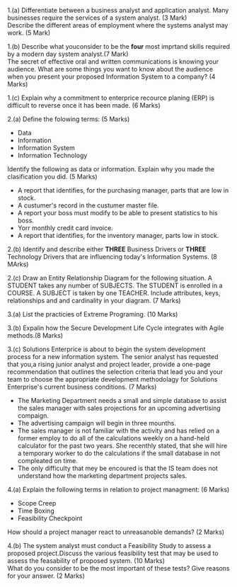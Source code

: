 1.(a)
Differentiate between a business analyst and application analyst. Many businesses require the services of a system analyst. (3 Mark)<br>
Describe the different areas of employment where the systems analyst may work. (5 Mark)<br>

1.(b)
Describe what youconsider to be the **four** most imprtand skills required by a modern day system analyst.(7 Mark)<br>
The secret of effective oral and written communications is knowing your audience. What are some things you want to know about the audience when you present your proposed Information System to a company? (4 Marks)<br>

1.(c)
Explain why a commitment to enterprice recource planing (ERP) is difficult to reverse once it has been made. (6 Marks)<br>

2.(a)
Define the folowing terms: (5 Marks)
- Data
- Information
- Information System
- Information Technology

Identify the following as data or information. Explain why you made the clasification you did. (5 Marks)<br>
- A report that identifies, for the purchasing manager, parts that are low in stock.
- A custumer's record in the custumer master file.
- A report your boss must modify to be able to present statistics to his boss.
- Yorr monthly credit card invoice.
- A report that identifies, for the inventory manager, parts low in stock.

2.(b)
Identify and describe either **THREE** Business Drivers or **THREE** Technology Drivers that are influencing today's Information Systems. (8 MArks)<br>

2.(c)
Draw an Entity Relationship Diagram for the following situation. A STUDENT takes any number of SUBJECTS. The STUDENT is enrolled in a COURSE. A SUBJECT is taken by one TEACHER. Include attributes, keys, relationships and and cardinality in your diagram. (7 Marks)<br>

3.(a)
List the practicies of Extreme Programing. (10 Marks)<br>

3.(b)
Expalin how the Secure Development Life Cycle integrates with Agile methods.(8 Marks)<br>

3.(c)
Solutions Enterprice is about to begin the system development process for a new information system. The senior analyst has requested that you,a rising junior analyst and project leader, provide a one-page recommendation that outlines the selection criteria that lead you and your team to choose the appropriate development methodolagy for Solutions Enterprise's current business conditions. (7 Marks)
- The Marketing Department needs a small and simple database to assist the sales manager with sales projections for an upcoming advertising compaign.
- The advertising campaign will begin in three mounths.
- The sales manager is not familiar with the activity and has relied on a former employ to do all of the calculations weekly on a hand-held calculator for the past two years. She recenthly stated, that she will hire a temporary worker to do the calculations if the small database in not compleated on time.
- The only difficulty that mey be encoured is that the IS team does not understand how the marketing department projects sales.

4.(a)
Explain the following terms in relation to project managment: (6 Marks)
- Scope Creep
- Time Boxing
- Feasibility Checkpoint

How should a project manager react to unreasanoble demands? (2 Marks)<br>

4.(b)
The system analyst must conduct a Feasibility Study to assess a proposed project.Discuss the various feasibility test that may be used to assess the feasability of proposed system. (10 Marks)<br>
What do you consider to be the most important of these tests? Give reasons for your answer. (2 Marks)<br>

